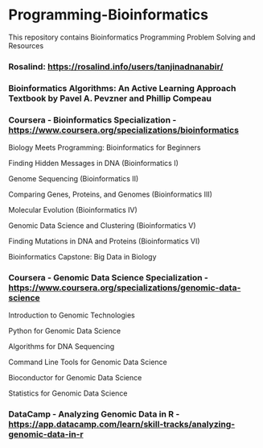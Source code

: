 # Programming-Bioinformatics

This repository contains Bioinformatics Programming Problem Solving and Resources

### Rosalind: https://rosalind.info/users/tanjinadnanabir/

### Bioinformatics Algorithms: An Active Learning Approach Textbook by Pavel A. Pevzner and Phillip Compeau 

### Coursera - Bioinformatics Specialization - https://www.coursera.org/specializations/bioinformatics

Biology Meets Programming: Bioinformatics for Beginners

Finding Hidden Messages in DNA (Bioinformatics I)

Genome Sequencing (Bioinformatics II)

Comparing Genes, Proteins, and Genomes (Bioinformatics III)

Molecular Evolution (Bioinformatics IV)

Genomic Data Science and Clustering (Bioinformatics V)

Finding Mutations in DNA and Proteins (Bioinformatics VI)

Bioinformatics Capstone: Big Data in Biology

### Coursera - Genomic Data Science Specialization - https://www.coursera.org/specializations/genomic-data-science

Introduction to Genomic Technologies

Python for Genomic Data Science

Algorithms for DNA Sequencing

Command Line Tools for Genomic Data Science

Bioconductor for Genomic Data Science

Statistics for Genomic Data Science

### DataCamp - Analyzing Genomic Data in R - https://app.datacamp.com/learn/skill-tracks/analyzing-genomic-data-in-r
